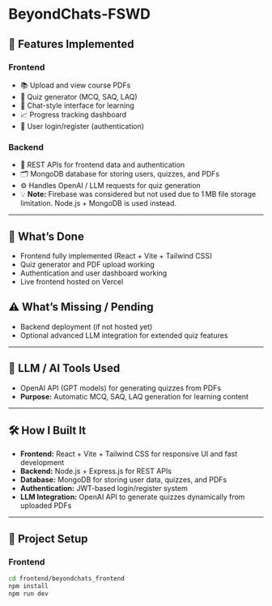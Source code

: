 # BeyondChats-FSWD

## 🚀 Features Implemented

### Frontend
- 📚 Upload and view course PDFs  
- 🧠 Quiz generator (MCQ, SAQ, LAQ)  
- 💬 Chat-style interface for learning  
- 📈 Progress tracking dashboard  
- 🔐 User login/register (authentication)  

### Backend
- 🔗 REST APIs for frontend data and authentication  
- 🗂️ MongoDB database for storing users, quizzes, and PDFs  
- ⚙️ Handles OpenAI / LLM requests for quiz generation  
- 💡 **Note:** Firebase was considered but not used due to 1 MB file storage limitation. Node.js + MongoDB is used instead.

---

## 🧩 What’s Done
- Frontend fully implemented (React + Vite + Tailwind CSS)  
- Quiz generator and PDF upload working  
- Authentication and user dashboard working  
- Live frontend hosted on Vercel  

## ⚠️ What’s Missing / Pending
- Backend deployment (if not hosted yet)  
- Optional advanced LLM integration for extended quiz features  

---

## 🧰 LLM / AI Tools Used
- OpenAI API (GPT models) for generating quizzes from PDFs  
- **Purpose:** Automatic MCQ, SAQ, LAQ generation for learning content  

---

## 🛠 How I Built It
- **Frontend:** React + Vite + Tailwind CSS for responsive UI and fast development  
- **Backend:** Node.js + Express.js for REST APIs  
- **Database:** MongoDB for storing user data, quizzes, and PDFs  
- **Authentication:** JWT-based login/register system  
- **LLM Integration:** OpenAI API to generate quizzes dynamically from uploaded PDFs  

---

## 📝 Project Setup

### Frontend
```bash
cd frontend/beyondchats_frontend
npm install
npm run dev
